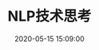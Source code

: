 ---
layout: post
title: "NLP技术思考"
tags: [技术杂文]
excerpt: "这篇博客主要讨论NLP领域的一些技术思考。"
date: 2020-05-15 15:09:00
mathjax: true
--- 
